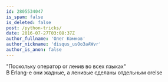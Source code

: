 ```yaml
---
id: 2805534047
is_spam: false
is_deleted: false
post: /python-tricks/
date: 2016-07-27T03:08:37Z
author_fullname: 'Олег Комков'
author_nickname: 'disqus_usOo3aAWvr'
author_is_anon: false
---
```


<p>"Поскольку оператор or ленив во всех языках"<br>В Erlang-е они жадные, а ленивые сделаны отдельным orelse</p>
